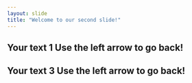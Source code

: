 ```yaml
---
layout: slide
title: "Welcome to our second slide!"
---
```

Your text 1
Use the left arrow to go back!
---
Your text 3
Use the left arrow to go back!
---
